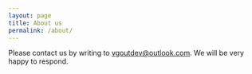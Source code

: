 ```yaml
---
layout: page
title: About us
permalink: /about/
---
```


Please contact us by writing to vgoutdev@outlook.com.
We will be very happy to respond.



